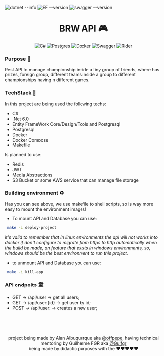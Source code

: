 ![dotnet --info](https://img.shields.io/badge/.net%20core-6.0.1-%235123C1)
![EF --version](https://img.shields.io/badge/entity%20framework-6.0.1-%2354D8FF)
![swagger --version](https://img.shields.io/badge/swagger-6.2.3-%2358E869)

<div align="center">

# BRW API 🎮
![C#](https://img.shields.io/badge/c%23-%23239120.svg?style=for-the-badge&logo=c-sharp&logoColor=white)
![Postgres](https://img.shields.io/badge/postgres-%23316192.svg?style=for-the-badge&logo=postgresql&logoColor=white)
![Docker](https://img.shields.io/badge/docker-%230db7ed.svg?style=for-the-badge&logo=docker&logoColor=white)
![Swagger](https://img.shields.io/badge/-Swagger-%23Clojure?style=for-the-badge&logo=swagger&logoColor=white)
![Rider](https://img.shields.io/badge/Rider-000000.svg?style=for-the-badge&logo=Rider&logoColor=white&color=black&labelColor=crimson)
 
</div>


### Purpose 🤔

Rest API to manage championship inside a tiny group of friends, where has prizes, foreign group, different teams inside a group to different championships having n different games.

### TechStack 🧰

In this project are being used the following techs:

- C#
- .Net 6.0
- Entity FrameWork Core/Design/Tools and Postgresql
- Postgresql
- Docker
- Docker Compose
- Makefile

Is planned to use:

- Redis
- JWT
- Media Abstractions
- S3 Bucket or some AWS service that can manage file storage


### Building environment ♻️

Has you can see above, we use makefile to shell scripts, so is way more easy to mount the environment images!

- To mount API and Database you can use:
```zsh
 make -i deploy-project
```
_it's valid to remember that in linux environments the api will not works into docker if don't configure to migrate from https to http automatically when the build be made, an feature that exists in windows environments, so, windows should be the best environment to run this project._
- to unmount API and Database you can use:
```zsh
 make -i kill-app
```


### API endpoits 🛣️

- GET -> /api/user -> get all users;
- GET -> /api/user:{id} -> get user by id;
- POST -> /api/user: -> creates a new user;

<br/>
<br/>
<br/>

<div align="center">
  
project being made by Alan Albuquerque aka [@offpepe](https://github.com/offpepe/), having technical mentoring by Guilherme FGR aka [@Guifgr](https://github.com/Guifgr)
 <br/>
  being made by didactic purposes with the ❤️❤️❤️❤️❤️
  
</div>
